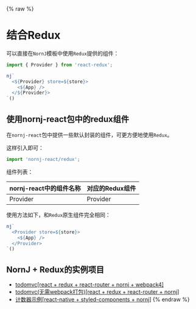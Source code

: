 {% raw %}
# 结合Redux

可以直接在`NornJ`模板中使用`Redux`提供的组件：

```js
import { Provider } from 'react-redux';

nj`
  <${Provider} store=${store}>
    <${App} />
  </${Provider}>
`()
```

## 使用nornj-react包中的redux组件

在`nornj-react`包中提供一些默认封装的组件，可更方便地使用`Redux`。

这样引入即可：

```js
import 'nornj-react/redux';
```

组件列表：

| nornj-react中的组件名称   | 对应的Redux组件 |
|:-------------------------|:---------------|
| Provider                 | Provider       |

使用方法如下，和`Redux`原生组件完全相同：

```js
nj`
  <Provider store=${store}>
    <${App} />
  </Provider>
`()
```

## NornJ + Redux的实例项目

* [todomvc[react + redux + react-router + nornj + webpack4]](https://github.com/joe-sky/nornj/blob/master/examples/react-redux-nornj-todomvc)
* [todomvc(无需webpack打包)[react + redux + react-router + nornj]](https://github.com/joe-sky/nornj/blob/master/examples/react-redux-nornj-todomvc-es5)
* [计数器示例[react-native + styled-components + nornj]](https://github.com/joe-sky/nornj-react-native-counter)
{% endraw %}